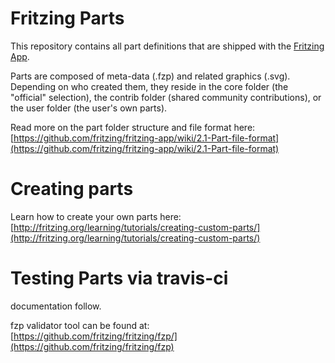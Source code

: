 # Fritzing Parts

This repository contains all part definitions that are shipped with the [Fritzing App](https://github.com/fritzing/fritzing-app).

Parts are composed of meta-data (.fzp) and related graphics (.svg). Depending on who created them, they reside in the core folder (the "official" selection), the contrib folder (shared community contributions), or the user folder (the user's own parts).

Read more on the part folder structure and file format here: [https://github.com/fritzing/fritzing-app/wiki/2.1-Part-file-format](https://github.com/fritzing/fritzing-app/wiki/2.1-Part-file-format)

# Creating parts

Learn how to create your own parts here: [http://fritzing.org/learning/tutorials/creating-custom-parts/](http://fritzing.org/learning/tutorials/creating-custom-parts/)

# Testing Parts via travis-ci

documentation follow. 

fzp validator tool can be found at:  
[https://github.com/fritzing/fritzing/fzp/](https://github.com/fritzing/fritzing/fzp)
